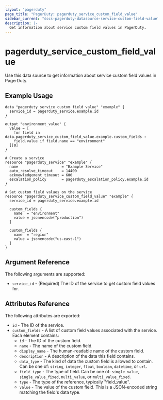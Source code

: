 ```yaml
---
layout: "pagerduty"
page_title: "PagerDuty: pagerduty_service_custom_field_value"
sidebar_current: "docs-pagerduty-datasource-service-custom-field-value"
description: |-
  Get information about service custom field values in PagerDuty.
---
```


# pagerduty\_service\_custom\_field\_value

Use this data source to get information about service custom field values in PagerDuty.

## Example Usage

```hcl
data "pagerduty_service_custom_field_value" "example" {
  service_id = pagerduty_service.example.id
}

output "environment_value" {
  value = [
    for field in data.pagerduty_service_custom_field_value.example.custom_fields : 
    field.value if field.name == "environment"
  ][0]
}

# Create a service
resource "pagerduty_service" "example" {
  name                    = "Example Service"
  auto_resolve_timeout    = 14400
  acknowledgement_timeout = 600
  escalation_policy       = pagerduty_escalation_policy.example.id
}

# Set custom field values on the service
resource "pagerduty_service_custom_field_value" "example" {
  service_id = pagerduty_service.example.id
  
  custom_fields {
    name  = "environment"
    value = jsonencode("production")
  }
  
  custom_fields {
    name  = "region"
    value = jsonencode("us-east-1")
  }
}
```

## Argument Reference

The following arguments are supported:

* `service_id` - (Required) The ID of the service to get custom field values for.

## Attributes Reference

The following attributes are exported:

* `id` - The ID of the service.
* `custom_fields` - A list of custom field values associated with the service. Each element contains:
  * `id` - The ID of the custom field.
  * `name` - The name of the custom field.
  * `display_name` - The human-readable name of the custom field.
  * `description` - A description of the data this field contains.
  * `data_type` - The kind of data the custom field is allowed to contain. Can be one of: `string`, `integer`, `float`, `boolean`, `datetime`, or `url`.
  * `field_type` - The type of field. Can be one of: `single_value`, `single_value_fixed`, `multi_value`, or `multi_value_fixed`.
  * `type` - The type of the reference, typically "field_value".
  * `value` - The value of the custom field. This is a JSON-encoded string matching the field's data type.
